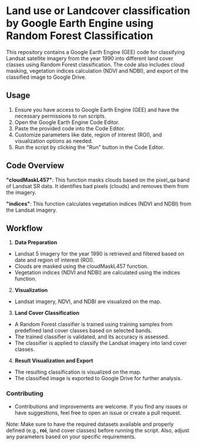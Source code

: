 # Land use or Landcover classification by Google Earth Engine using Random Forest Classification
This repository contains a Google Earth Engine (GEE) code for classifying Landsat satellite imagery from the year 1990 into different land cover classes using Random Forest classification. The code also includes cloud masking, vegetation indices calculation (NDVI and NDBI), and export of the classified image to Google Drive.

## Usage
1. Ensure you have access to Google Earth Engine (GEE) and have the necessary permissions to run scripts.
1. Open the Google Earth Engine Code Editor.
1. Paste the provided code into the Code Editor.
1. Customize parameters like date, region of interest (ROI), and visualization options as needed.
1. Run the script by clicking the "Run" button in the Code Editor.
## Code Overview
**"cloudMaskL457"**:
This function masks clouds based on the pixel_qa band of Landsat SR data. It identifies bad pixels (clouds) and removes them from the imagery.

**"indices"**:
This function calculates vegetation indices (NDVI and NDBI) from the Landsat imagery.

## Workflow
1. **Data Preparation**

  - Landsat 5 imagery for the year 1990 is retrieved and filtered based on date and region of interest (ROI).
  - Clouds are masked using the cloudMaskL457 function.
  - Vegetation indices (NDVI and NDBI) are calculated using the indices function.
2. **Visualization**
  
  - Landsat imagery, NDVI, and NDBI are visualized on the map.
3. **Land Cover Classification**

  - A Random Forest classifier is trained using training samples from predefined land cover classes based on selected bands.
  - The trained classifier is validated, and its accuracy is assessed.
  - The classifier is applied to classify the Landsat imagery into land cover classes.
4. **Result Visualization and Export**

  - The resulting classification is visualized on the map.
  - The classified image is exported to Google Drive for further analysis.
### **Contributing**
  - Contributions and improvements are welcome. If you find any issues or have suggestions, feel free to open an issue or create a pull   request.

Note: Make sure to have the required datasets available and properly defined (e.g., **roi**, land cover classes) before running the script. Also, adjust any parameters based on your specific requirements.
